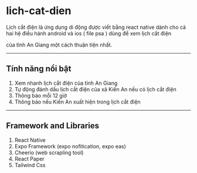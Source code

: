 # lich-cat-dien

Lịch cắt điện là ứng dụng di động được viết bằng react native dành cho cả hai hệ điều hành android và ios ( file psa ) dùng để xem lịch cắt điện

của tỉnh An Giang một cách thuận tiện nhất.

---

## Tính năng nổi bật

<ol>
  <li>Xem nhanh lịch cắt điện của tỉnh An Giang</li>
  <li>Tự động đánh dấu lịch cắt điện của xã Kiến An nếu có lịch cắt điện</li>
  <li>Thông báo mỗi 12 giờ </li>
  <li>Thông báo nếu Kiến An xuất hiện trong lịch cắt điện</li>
</ol>

---

## Framework and Libraries

<ol>
  <li>React Native</li>
  <li>Expo Framework (expo nofitication, expo eas)</li>
  <li>Cheerio (web scrapling tool) </li>
  <li>React Paper</li>
  <li>Tailwind Css</li>
</ol>
